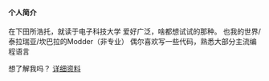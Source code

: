 #### 个人简介
在下田所浩托，就读于电子科技大学
爱好广泛，啥都想试试的那种。
也我的世界/泰拉瑞亚/坎巴拉的Modder（非专业）
偶尔喜欢写一些代码，熟悉大部分主流编程语言

想了解我吗？
[详细资料](https://github.com/TansuoTro/TansuoTro/README-zh.md)
